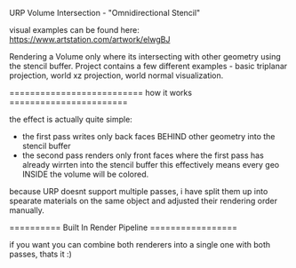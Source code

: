 URP Volume Intersection - "Omnidirectional Stencil"

visual examples can be found here: https://www.artstation.com/artwork/elwgBJ

Rendering a Volume only where its intersecting with other geometry using the stencil buffer.
Project contains a few different examples - basic triplanar projection, world xz projection, world normal visualization. 


========================== how it works =======================

the effect is actually quite simple:
- the first pass writes only back faces BEHIND other geometry into the stencil buffer
- the second pass renders only front faces where the first pass has already wirrten into the stencil buffer
this effectively means every geo INSIDE the volume will be colored.

because URP doesnt support multiple passes, i have split them up into spearate materials on the same object and adjusted their rendering order manually.


========== Built In Render Pipeline =================

if you want you can combine both renderers into a single one with both passes, thats it :)
